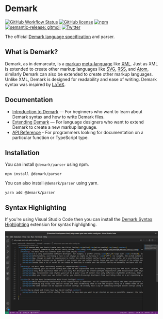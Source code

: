# Demark

[![GitHub Workflow Status](https://img.shields.io/github/workflow/status/aaditmshah/demark/Continuous%20Deployment?logo=github)](https://github.com/aaditmshah/demark/actions/workflows/continuous-deployment.yml)
[![GitHub license](https://img.shields.io/github/license/aaditmshah/demark)](https://github.com/aaditmshah/demark/blob/main/LICENSE)
[![npm](https://img.shields.io/npm/v/@demark/parser?logo=npm)](https://www.npmjs.com/package/@demark/parser)
[![semantic-release: gitmoji](https://img.shields.io/badge/semantic--release-gitmoji-E10079?logo=semantic-release)](https://github.com/semantic-release/semantic-release)
[![Twitter](https://img.shields.io/twitter/url?url=https%3A%2F%2Fgithub.com%2Faaditmshah%2Fdemark)](https://twitter.com/intent/tweet?text=Wow:&url=https%3A%2F%2Fgithub.com%2Faaditmshah%2Fdemark)

The official [Demark language specification](https://github.com/aaditmshah/demark/blob/main/specification.md) and parser.

## What is Demark?

Demark, as in demarcate, is a [markup](https://en.wikipedia.org/wiki/Markup_language) [meta-language](https://en.wikipedia.org/wiki/Metalanguage) like [XML](https://en.wikipedia.org/wiki/XML). Just as XML is extended to create other markup languages like [SVG](https://en.wikipedia.org/wiki/Scalable_Vector_Graphics), [RSS](https://en.wikipedia.org/wiki/RSS), and [Atom](<https://en.wikipedia.org/wiki/Atom_(web_standard)>), similarly Demark can also be extended to create other markup languages. Unlike XML, Demark is designed for readability and ease of writing. Demark syntax was inspired by [LaTeX](https://en.wikipedia.org/wiki/LaTeX).

## Documentation

- [Introduction to Demark](https://github.com/aaditmshah/demark/wiki/Introduction-to-Demark) — For beginners who want to learn about Demark syntax and how to write Demark files.
- [Extending Demark](https://github.com/aaditmshah/demark/wiki/Extending-Demark) — For language designers who want to extend Demark to create a new markup language.
- [API Reference](https://github.com/aaditmshah/demark/wiki/API-Reference) - For programmers looking for documentation on a particular function or TypeScript type.

## Installation

You can install `@demark/parser` using npm.

```shell
npm install @demark/parser
```

You can also install `@demark/parser` using yarn.

```shell
yarn add @demark/parser
```

## Syntax Highlighting

If you're using Visual Studio Code then you can install the [Demark Syntax Highlighting](https://marketplace.visualstudio.com/items?itemName=aaditmshah.demark-syntax-highlighting) extension for syntax highlighting.

![Screenshot of Syntax Highlighting for Demark in Visual Studio Code.](https://github.com/aaditmshah/demark-syntax-highlighting/raw/main/media/screenshot.png)

